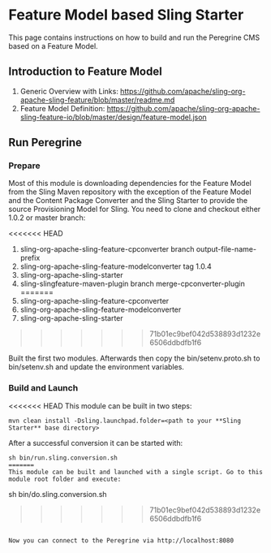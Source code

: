 # Feature Model based Sling Starter

This page contains instructions on how to build and run the Peregrine CMS
based on a Feature Model.

## Introduction to Feature Model

1. Generic Overview with Links: https://github.com/apache/sling-org-apache-sling-feature/blob/master/readme.md
1. Feature Model Definition: https://github.com/apache/sling-org-apache-sling-feature-io/blob/master/design/feature-model.json

## Run Peregrine

### Prepare

Most of this module is downloading dependencies for the Feature Model
from the Sling Maven repository with the exception of the Feature Model
and the Content Package Converter and the Sling Starter to provide the
source Provisioning Model for Sling.
You need to clone and checkout either 1.0.2 or master branch:
 
<<<<<<< HEAD
1. sling-org-apache-sling-feature-cpconverter branch output-file-name-prefix
1. sling-org-apache-sling-feature-modelconverter tag 1.0.4
1. sling-org-apache-sling-starter
1. sling-slingfeature-maven-plugin branch merge-cpconverter-plugin
=======
1. sling-org-apache-sling-feature-cpconverter
1. sling-org-apache-sling-feature-modelconverter
1. sling-org-apache-sling-starter
>>>>>>> 71b01ec9bef042d538893d1232e6506ddbdfb1f6

Built the first two modules. Afterwards then copy the bin/setenv.proto.sh
to bin/setenv.sh and update the environment variables.

### Build and Launch

<<<<<<< HEAD
This module can be built in two steps:
```
mvn clean install -Dsling.launchpad.folder=<path to your **Sling Starter** base directory>
```
After a successful conversion it can be started with:
```
sh bin/run.sling.conversion.sh
=======
This module can be built and launched with a single script. Go to this
module root folder and execute:
```
sh bin/do.sling.conversion.sh
>>>>>>> 71b01ec9bef042d538893d1232e6506ddbdfb1f6
```

Now you can connect to the Peregrine via http://localhost:8080
